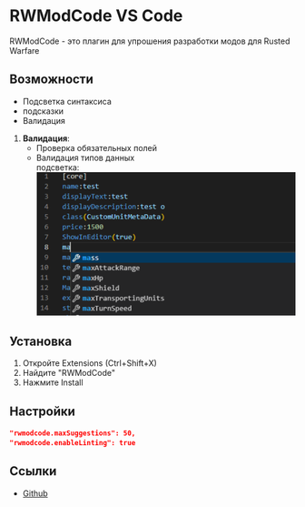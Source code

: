 # RWModCode VS Code


RWModCode - это плагин для упрошения разработки модов для Rusted Warfare

## Возможности

- Подсветка синтаксиса
- подсказки
- Валидация

1. **Валидация**:
   - Проверка обязательных полей
   - Валидация типов данных<br>
подсветка:<br>
![ ](images\premer.png)

## Установка

1. Откройте Extensions (Ctrl+Shift+X)
2. Найдите "RWModCode"
3. Нажмите Install

## Настройки

```json
"rwmodcode.maxSuggestions": 50,
"rwmodcode.enableLinting": true
```

## Ссылки
- [Github](https://github.com/xHak2215/RWmodCode)
